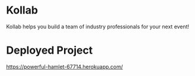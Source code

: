 # Kollab
Kollab helps you build a team of industry professionals for your next event!

# Deployed Project 
https://powerful-hamlet-67714.herokuapp.com/
